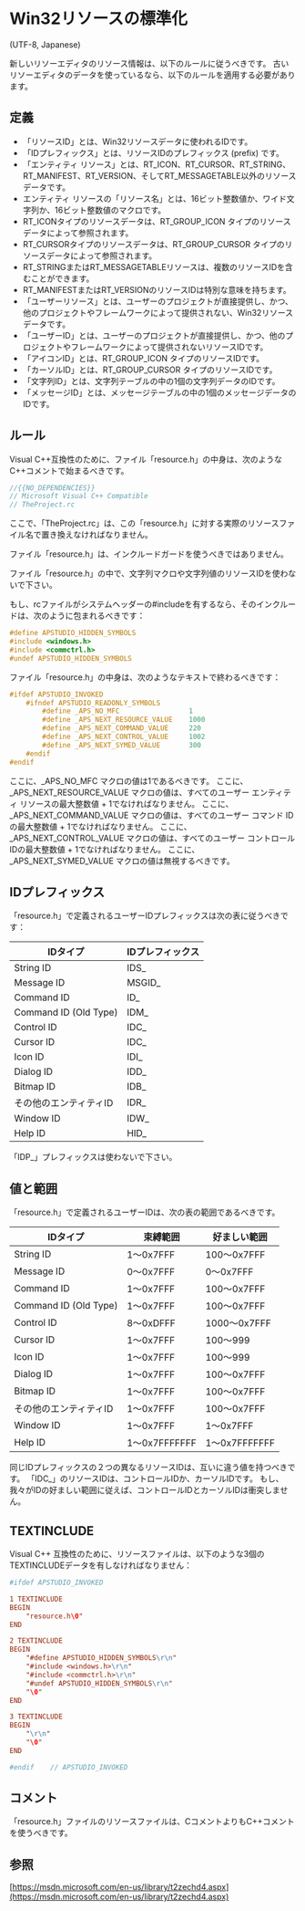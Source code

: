 # Win32リソースの標準化

(UTF-8, Japanese)

新しいリソーエディタのリソース情報は、以下のルールに従うべきです。
古いリソーエディタのデータを使っているなら、以下のルールを適用する必要があります。

## 定義

- 「リソースID」とは、Win32リソースデータに使われるIDです。
- 「IDプレフィックス」とは、リソースIDのプレフィックス (prefix) です。
- 「エンティティ リソース」とは、RT_ICON、RT_CURSOR、RT_STRING、RT_MANIFEST、RT_VERSION、そしてRT_MESSAGETABLE以外のリソースデータです。
- エンティティ リソースの「リソース名」とは、16ビット整数値か、ワイド文字列か、16ビット整数値のマクロです。
- RT_ICONタイプのリソースデータは、RT_GROUP_ICON タイプのリソースデータによって参照されます。
- RT_CURSORタイプのリソースデータは、RT_GROUP_CURSOR タイプのリソースデータによって参照されます。
- RT_STRINGまたはRT_MESSAGETABLEリソースは、複数のリソースIDを含むことができます。
- RT_MANIFESTまたはRT_VERSIONのリソースIDは特別な意味を持ちます。
- 「ユーザーリソース」とは、ユーザーのプロジェクトが直接提供し、かつ、他のプロジェクトやフレームワークによって提供されない、Win32リソースデータです。
- 「ユーザーID」とは、ユーザーのプロジェクトが直接提供し、かつ、他のプロジェクトやフレームワークによって提供されないリソースIDです。
- 「アイコンID」とは、RT_GROUP_ICON タイプのリソースIDです。
- 「カーソルID」とは、RT_GROUP_CURSOR タイプのリソースIDです。
- 「文字列ID」とは、文字列テーブルの中の1個の文字列データのIDです。
- 「メッセージID」とは、メッセージテーブルの中の1個のメッセージデータのIDです。

## ルール

Visual C++互換性のために、ファイル「resource.h」の中身は、次のようなC++コメントで始まるべきです。

```c
//{{NO_DEPENDENCIES}}
// Microsoft Visual C++ Compatible
// TheProject.rc
```

ここで、「TheProject.rc」は、この「resource.h」に対する実際のリソースファイル名で置き換えなければなりません。

ファイル「resource.h」は、インクルードガードを使うべきではありません。

ファイル「resource.h」の中で、文字列マクロや文字列値のリソースIDを使わないで下さい。

もし、rcファイルがシステムヘッダーの#includeを有するなら、そのインクルードは、次のように包まれるべきです：

```c
#define APSTUDIO_HIDDEN_SYMBOLS
#include <windows.h>
#include <commctrl.h>
#undef APSTUDIO_HIDDEN_SYMBOLS
```

ファイル「resource.h」の中身は、次のようなテキストで終わるべきです：

```c
#ifdef APSTUDIO_INVOKED
    #ifndef APSTUDIO_READONLY_SYMBOLS
        #define _APS_NO_MFC                 1
        #define _APS_NEXT_RESOURCE_VALUE    1000
        #define _APS_NEXT_COMMAND_VALUE     220
        #define _APS_NEXT_CONTROL_VALUE     1002
        #define _APS_NEXT_SYMED_VALUE       300
    #endif
#endif
```

ここに、_APS_NO_MFC マクロの値は1であるべきです。
ここに、_APS_NEXT_RESOURCE_VALUE マクロの値は、すべてのユーザー エンティティ リソースの最大整数値 + 1でなければなりません。
ここに、_APS_NEXT_COMMAND_VALUE マクロの値は、すべてのユーザー コマンド IDの最大整数値 + 1でなければなりません。
ここに、_APS_NEXT_CONTROL_VALUE マクロの値は、すべてのユーザー コントロールIDの最大整数値 + 1でなければなりません。
ここに、_APS_NEXT_SYMED_VALUE マクロの値は無視するべきです。

## IDプレフィックス

「resource.h」で定義されるユーザーIDプレフィックスは次の表に従うべきです：

| IDタイプ               | IDプレフィックス |
|------------------------|------------------|
| String ID              | IDS_             |
| Message ID             | MSGID_           |
| Command ID             | ID_              |
| Command ID (Old Type)  | IDM_             |
| Control ID             | IDC_             |
| Cursor ID              | IDC_             |
| Icon ID                | IDI_             |
| Dialog ID              | IDD_             |
| Bitmap ID              | IDB_             |
| その他のエンティティID | IDR_             |
| Window ID              | IDW_             |
| Help ID                | HID_             |

「IDP_」プレフィックスは使わないで下さい。

## 値と範囲

「resource.h」で定義されるユーザーIDは、次の表の範囲であるべきです。

| IDタイプ               | 束縛範囲      | 好ましい範囲  |
|------------------------|---------------|---------------|
| String ID              | 1～0x7FFF     | 100～0x7FFF   |
| Message ID             | 0～0x7FFF     | 0～0x7FFF     |
| Command ID             | 1～0x7FFF     | 100～0x7FFF   |
| Command ID (Old Type)  | 1～0x7FFF     | 100～0x7FFF   |
| Control ID             | 8～0xDFFF     | 1000～0x7FFF  |
| Cursor ID              | 1～0x7FFF     | 100～999      |
| Icon ID                | 1～0x7FFF     | 100～999      |
| Dialog ID              | 1～0x7FFF     | 100～0x7FFF   |
| Bitmap ID              | 1～0x7FFF     | 100～0x7FFF   |
| その他のエンティティID | 1～0x7FFF     | 100～0x7FFF   |
| Window ID              | 1～0x7FFF     | 1～0x7FFF     |
| Help ID                | 1～0x7FFFFFFF | 1～0x7FFFFFFF |

同じIDプレフィックスの２つの異なるリソースIDは、互いに違う値を持つべきです。
「IDC_」のリソースIDは、コントロールIDか、カーソルIDです。
もし、我々がIDの好ましい範囲に従えば、コントロールIDとカーソルIDは衝突しません。

## TEXTINCLUDE

Visual C++ 互換性のために、リソースファイルは、以下のような3個のTEXTINCLUDEデータを有しなければなりません：

```rc
#ifdef APSTUDIO_INVOKED

1 TEXTINCLUDE
BEGIN
    "resource.h\0"
END

2 TEXTINCLUDE 
BEGIN
    "#define APSTUDIO_HIDDEN_SYMBOLS\r\n"
    "#include <windows.h>\r\n"
    "#include <commctrl.h>\r\n"
    "#undef APSTUDIO_HIDDEN_SYMBOLS\r\n"
    "\0"
END

3 TEXTINCLUDE 
BEGIN
    "\r\n"
    "\0"
END

#endif    // APSTUDIO_INVOKED
```

## コメント

「resource.h」ファイルのリソースファイルは、CコメントよりもC++コメントを使うべきです。

## 参照

[https://msdn.microsoft.com/en-us/library/t2zechd4.aspx](https://msdn.microsoft.com/en-us/library/t2zechd4.aspx)
